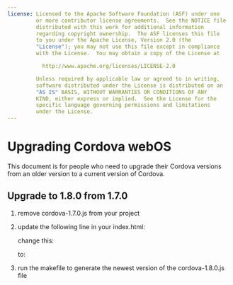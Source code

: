 ```yaml
---
license: Licensed to the Apache Software Foundation (ASF) under one
         or more contributor license agreements.  See the NOTICE file
         distributed with this work for additional information
         regarding copyright ownership.  The ASF licenses this file
         to you under the Apache License, Version 2.0 (the
         "License"); you may not use this file except in compliance
         with the License.  You may obtain a copy of the License at

           http://www.apache.org/licenses/LICENSE-2.0

         Unless required by applicable law or agreed to in writing,
         software distributed under the License is distributed on an
         "AS IS" BASIS, WITHOUT WARRANTIES OR CONDITIONS OF ANY
         KIND, either express or implied.  See the License for the
         specific language governing permissions and limitations
         under the License.
---
```


Upgrading Cordova webOS
=======================

This document is for people who need to upgrade their Cordova versions from an older version to a current version of Cordova.

## Upgrade to 1.8.0 from 1.7.0 ##

1. remove cordova-1.7.0.js from your project

2. update the following line in your index.html:

    change this:
    <script type="text/javascript" src="cordova-1.7.0.js"></script> 
    
    to:
    <script type="text/javascript" src="cordova-1.8.0.js"></script> 

3. run the makefile to generate the newest version of the cordova-1.8.0.js file